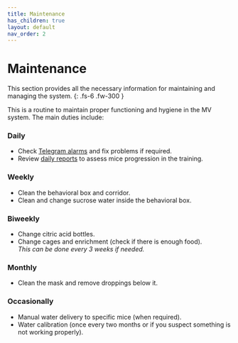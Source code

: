 ```yaml
---
title: Maintenance
has_children: true
layout: default
nav_order: 2
---
```

# Maintenance

This section provides all the necessary information for maintaining and managing the system.
{: .fs-6 .fw-300 }

This is a routine to maintain proper functioning and hygiene in the MV system. The main duties include:

### Daily

- Check [Telegram alarms](telegram.html) and fix problems if required.
- Review [daily reports](daily_reports.html) to assess mice progression in the training.

### Weekly

- Clean the behavioral box and corridor.
- Clean and change sucrose water inside the behavioral box.

### Biweekly

- Change citric acid bottles.
- Change cages and enrichment (check if there is enough food).\
_This can be done every 3 weeks if needed._

### Monthly

- Clean the mask and remove droppings below it.

### Occasionally

- Manual water delivery to specific mice (when required).
- Water calibration (once every two months or if you suspect something is not working properly).
